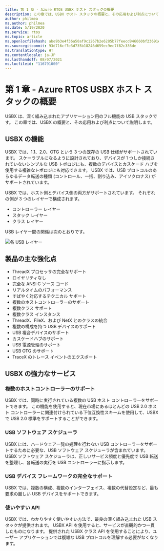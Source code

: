 ```yaml
---
title: 第 1 章 - Azure RTOS USBX ホスト スタックの概要
description: この章では、USBX ホスト スタックの概要と、その応用および利点について説明します。
author: philmea
ms.author: philmea
ms.date: 5/19/2020
ms.service: rtos
ms.topic: article
ms.openlocfilehash: abe9b3e4f36a50af9c1267b2e6285b77feecd946660bf23691e70cb66f8bc042
ms.sourcegitcommit: 93d716cf7e3d735b18246d659ec9ec7f82c336de
ms.translationtype: HT
ms.contentlocale: ja-JP
ms.lasthandoff: 08/07/2021
ms.locfileid: "116791000"
---
```

# <a name="chapter-1---introduction-to-azure-rtos-usbx-host-stack"></a>第 1 章 - Azure RTOS USBX ホスト スタックの概要

USBX は、深く組み込まれたアプリケーション用のフル機能の USB スタックです。 この章では、USBX の概要と、その応用および利点について説明します。

## <a name="usbx-features"></a>USBX の機能

USBX では、1.1、2.0、OTG という 3 つの既存の USB 仕様がサポートされています。 スケーラブルになるように設計されており、デバイスが 1 つしか接続されていないシンプルな USB トポロジにも、複数のデバイスとカスケード ハブを使用する複雑なトポロジにも対応できます。 USBX では、USB プロトコルのあらゆるデータ転送の種類 (コントロール、一括、割り込み、アイソクロナス) がサポートされています。

USBX では、ホスト側とデバイス側の両方がサポートされています。 それぞれの側が 3 つのレイヤーで構成されます。

- コントローラー レイヤー
- スタック レイヤー
- クラス レイヤー

USB レイヤー間の関係は次のとおりです。

![各 USB レイヤー](./media/usbx-device-stack/usb-layers.png)

## <a name="product-highlights"></a>製品の主な強化点

- ThreadX プロセッサの完全なサポート
- ロイヤリティなし
- 完全な ANSI C ソース コード
- リアルタイムのパフォーマンス
- すばやく対応するテクニカル サポート
- 複数のホストコントローラーのサポート
- 複数クラス サポート
- 複数クラス インスタンス
- ThreadX、FileX、および NetX とのクラスの統合
- 複数の構成を持つ USB デバイスのサポート
- USB 複合デバイスのサポート
- カスケードハブのサポート
- USB 電源管理のサポート
- USB OTG のサポート
- TraceX のトレース イベントのエクスポート

## <a name="powerful-services-of-usbx"></a>USBX の強力なサービス

### <a name="multiple-host-controller-support"></a>複数のホストコントローラーのサポート

USBX では、同時に実行されている複数の USB ホスト コントローラーをサポートできます。 この機能を使用すると、現在市場にあるほとんどの USB 2.0 ホスト コントローラーに関連付けられている下位互換性スキームを使用して、USBX で USB 2.0 標準をサポートすることができます。

### <a name="usb-software-scheduler"></a>USB ソフトウェア スケジューラ

USBX には、ハードウェア一覧の処理を行わない USB コントローラーをサポートするために必要な、USB ソフトウェア スケジューラが含まれています。 USBX ソフトウェア スケジューラは、正しいサービス頻度と優先度で USB 転送を整理し、各転送の実行を USB コントローラーに指示します。

### <a name="complete-usb-device-framework-support"></a>USB デバイス フレームワークの完全なサポート

USBX では、複数の構成、複数のインターフェイス、複数の代替設定など、最も要求の厳しい USB デバイスをサポートできます。

### <a name="easy-to-use-apis"></a>使いやすい API

USBX では、わかりやすく使いやすい方法で、最良の深く組み込まれた USB スタックが提供されます。 USBX API を使用すると、サービスが直観的かつ一貫したものになります。 提供された USBX クラス API を使用することにより、ユーザー アプリケーションでは複雑な USB プロトコルを理解する必要がなくなります。

